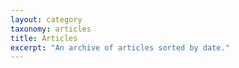 ```yaml
---
layout: category
taxonomy: articles
title: Articles
excerpt: "An archive of articles sorted by date."
---
```

